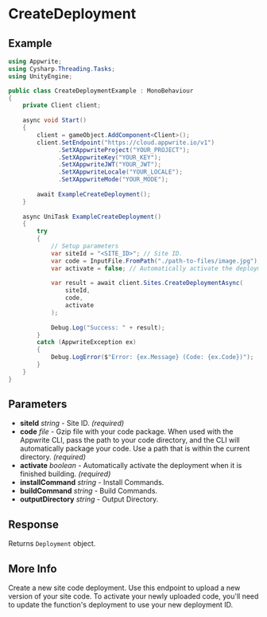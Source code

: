 # CreateDeployment

## Example

```csharp
using Appwrite;
using Cysharp.Threading.Tasks;
using UnityEngine;

public class CreateDeploymentExample : MonoBehaviour
{
    private Client client;
    
    async void Start()
    {
        client = gameObject.AddComponent<Client>();
        client.SetEndpoint("https://cloud.appwrite.io/v1")
              .SetXAppwriteProject("YOUR_PROJECT");
              .SetXAppwriteKey("YOUR_KEY");
              .SetXAppwriteJWT("YOUR_JWT");
              .SetXAppwriteLocale("YOUR_LOCALE");
              .SetXAppwriteMode("YOUR_MODE");
        
        await ExampleCreateDeployment();
    }
    
    async UniTask ExampleCreateDeployment()
    {
        try
        {
            // Setup parameters
            var siteId = "<SITE_ID>"; // Site ID.
            var code = InputFile.FromPath("./path-to-files/image.jpg"); // Gzip file with your code package. When used with the Appwrite CLI, pass the path to your code directory, and the CLI will automatically package your code. Use a path that is within the current directory.
            var activate = false; // Automatically activate the deployment when it is finished building.
            
            var result = await client.Sites.CreateDeploymentAsync(
                siteId,
                code,
                activate
            );
            
            Debug.Log("Success: " + result);
        }
        catch (AppwriteException ex)
        {
            Debug.LogError($"Error: {ex.Message} (Code: {ex.Code})");
        }
    }
}
```

## Parameters

- **siteId** *string* - Site ID. *(required)*
- **code** *file* - Gzip file with your code package. When used with the Appwrite CLI, pass the path to your code directory, and the CLI will automatically package your code. Use a path that is within the current directory. *(required)*
- **activate** *boolean* - Automatically activate the deployment when it is finished building. *(required)*
- **installCommand** *string* - Install Commands.
- **buildCommand** *string* - Build Commands.
- **outputDirectory** *string* - Output Directory.

## Response

Returns `Deployment` object.
## More Info

Create a new site code deployment. Use this endpoint to upload a new version of your site code. To activate your newly uploaded code, you&#039;ll need to update the function&#039;s deployment to use your new deployment ID.
